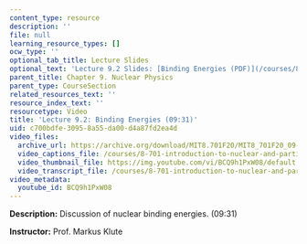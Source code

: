 ```yaml
---
content_type: resource
description: ''
file: null
learning_resource_types: []
ocw_type: ''
optional_tab_title: Lecture Slides
optional_text: 'Lecture 9.2 Slides: [Binding Energies (PDF)](/courses/8-701-introduction-to-nuclear-and-particle-physics-fall-2020/resources/mit8_701f20_lec9-2)'
parent_title: Chapter 9. Nuclear Physics
parent_type: CourseSection
related_resources_text: ''
resource_index_text: ''
resourcetype: Video
title: 'Lecture 9.2: Binding Energies (09:31)'
uid: c700bdfe-3095-8a55-da00-d4a87fd2ea4d
video_files:
  archive_url: https://archive.org/download/MIT8.701F20/MIT8_701F20_09-02_binding_300k.mp4
  video_captions_file: /courses/8-701-introduction-to-nuclear-and-particle-physics-fall-2020/9ee9f241e4355648a6fa83bff7fdf129_BCQ9h1PxW08.vtt
  video_thumbnail_file: https://img.youtube.com/vi/BCQ9h1PxW08/default.jpg
  video_transcript_file: /courses/8-701-introduction-to-nuclear-and-particle-physics-fall-2020/53e2a7990581aef90a6740f24f8731cf_BCQ9h1PxW08.pdf
video_metadata:
  youtube_id: BCQ9h1PxW08
---
```


**Description:** Discussion of nuclear binding energies. (09:31)

**Instructor:** Prof. Markus Klute